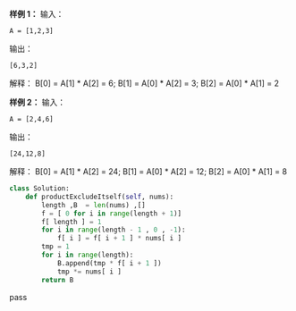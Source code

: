 
**样例 1：**
输入：
```
A = [1,2,3]
```
输出：
```
[6,3,2]
```
解释：
B[0] = A[1] * A[2] = 6; B[1] = A[0] * A[2] = 3; B[2] = A[0] * A[1] = 2

**样例 2：**
输入：
```
A = [2,4,6]
```
输出：
```
[24,12,8]
```
解释：
B[0] = A[1] * A[2] = 24; B[1] = A[0] * A[2] = 12; B[2] = A[0] * A[1] = 8



```python
class Solution:
    def productExcludeItself(self, nums):
        length ,B  = len(nums) ,[]
        f = [ 0 for i in range(length + 1)]
        f[ length ] = 1
        for i in range(length - 1 , 0 , -1):
            f[ i ] = f[ i + 1 ] * nums[ i ]
        tmp = 1
        for i in range(length):
            B.append(tmp * f[ i + 1 ])
            tmp *= nums[ i ]
        return B
```
pass